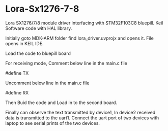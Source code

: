 # Lora-Sx1276-7-8
Lora SX1276/7/8 module driver interfacing with STM32F103C8 bluepill. Keil Software code with HAL library.

Initially goto MDK-ARM folder find lora_driver.uvprojx and opens it.
File opens in KEIL IDE.

Load the code to bluepill board

For receiving mode,
Comment below line in the main.c file

#define TX

Uncomment below line in the main.c file

#define RX

Then Buid the code and Load in to the second board.

Finally can observe the text transmitted by device1, In device2 received data is transmitted to the uart1.
Connect the uart port of two devices with laptop to see serial prints of the two devices.
